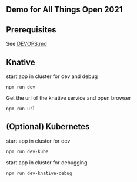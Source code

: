 ## Demo for All Things Open 2021

## Prerequisites

See [DEVOPS.md](DEVOPS.md)


## Knative

start app in cluster for dev and debug
```
npm run dev
```

Get the url of the knative service and open browser
```
npm run url
```

## (Optional) Kubernetes

start app in cluster for dev
```
npm run dev-kube
```


start app in cluster for debugging
```
npm run dev-knative-debug
```


